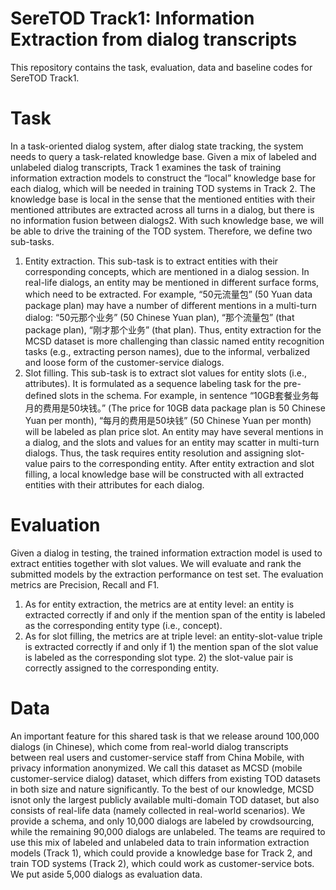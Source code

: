 # SereTOD Track1: Information Extraction from dialog transcripts
This repository contains the task, evaluation, data and baseline codes for SereTOD Track1. 
# Task    
In a task-oriented dialog system, after dialog state tracking, the system needs to query a task-related knowledge base. Given a mix of labeled and unlabeled dialog transcripts, Track 1 examines the task of training information extraction models to construct the “local” knowledge base for each dialog, which will be needed in training TOD systems in Track 2. The knowledge base is local in the sense that the mentioned entities with their mentioned attributes are extracted across all turns in a dialog, but there is no information fusion between dialogs2. With such knowledge base, we will be able to drive the training of the TOD system. Therefore, we define two sub-tasks.  
1) Entity extraction. This sub-task is to extract entities with their corresponding concepts, which are mentioned in a dialog session. In real-life dialogs, an entity
may be mentioned in different surface forms, which need to be extracted. For example, “50元流量包” (50 Yuan data package plan) may have a number of different mentions in a multi-turn dialog: “50元那个业务” (50 Chinese Yuan plan), “那个流量包” (that package plan), “刚才那个业务” (that plan). Thus, entity extraction for the MCSD dataset is more challenging than classic named entity recognition tasks (e.g., extracting person names), due to the informal, verbalized and loose form of the customer-service dialogs.  
2) Slot filling. This sub-task is to extract slot values for entity slots (i.e., attributes). It is formulated as a sequence labeling task for the pre-defined slots in
the schema. For example, in sentence “10GB套餐业务每月的费用是50块钱。” (The price for 10GB data package plan is 50 Chinese Yuan per month), “每月的费用是50块钱” (50 Chinese Yuan per month) will be labeled as plan price slot. An entity may have several mentions in a dialog, and the slots and values for an entity may scatter in multi-turn dialogs. Thus, the task requires entity resolution and assigning slot-value pairs to the corresponding entity. After entity extraction and slot filling, a local knowledge base will be constructed with all extracted entities with their attributes for each dialog.  
# Evaluation  
Given a dialog in testing, the trained information extraction model is used to extract entities together with slot values. We will evaluate and rank the submitted models by the extraction performance on test set. The evaluation metrics are Precision, Recall and F1.  
1) As for entity extraction, the metrics are at entity level: an entity is extracted correctly if and only if the mention span of the entity is labeled as the corresponding entity type (i.e., concept).  
2) As for slot filling, the metrics are at triple level: an entity-slot-value triple is extracted correctly if and only if 1) the mention span of the slot value is labeled as the corresponding slot type. 2) the slot-value pair is correctly assigned to the corresponding entity.  
# Data  
An important feature for this shared task is that we release around 100,000 dialogs (in Chinese), which come from real-world dialog transcripts between real users and
customer-service staff from China Mobile, with privacy information anonymized. We call this dataset as MCSD (mobile customer-service dialog) dataset, which differs
from existing TOD datasets in both size and nature significantly. To the best of our knowledge, MCSD isnot only the largest publicly available multi-domain TOD dataset, but also consists of real-life data (namely collected in real-world scenarios). 
We provide a schema, and only 10,000 dialogs are labeled by crowdsourcing, while the remaining 90,000 dialogs are unlabeled. The teams are required to use this mix of labeled and unlabeled data to train information extraction models (Track 1), which could provide a knowledge base for Track 2, and train TOD systems (Track 2), which could work as customer-service bots. We put aside 5,000 dialogs as evaluation data.
